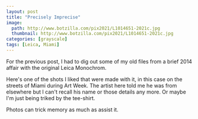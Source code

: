 ```yaml
---
layout: post
title: "Precisely Imprecise"
image:
  path: http://www.botzilla.com/pix2021/L1014651-2021c.jpg
  thumbnail: http://www.botzilla.com/pix2021/L1014651-2021c.jpg
categories: [grayscale]
tags: [Leica, Miami]
---
```


For the previous post, I had to dig out some of my old files from a brief 2014 affair with the original Leica Monochrom.

Here's one of the shots I liked that were made with it, in this case on the streets of Miami during Art Week. The artist here told me he was from elsewhere but I can't recall his name or those details any more. Or maybe I'm just being triked by the tee-shirt.

Photos can trick memory as much as assist it.